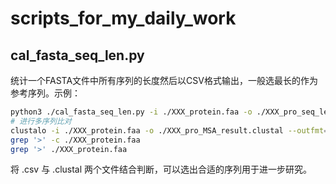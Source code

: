 # scripts_for_my_daily_work

## cal_fasta_seq_len.py

统计一个FASTA文件中所有序列的长度然后以CSV格式输出，一般选最长的作为参考序列。示例：

```zsh
python3 ./cal_fasta_seq_len.py -i ./XXX_protein.faa -o ./XXX_pro_seq_len.csv
# 进行多序列比对
clustalo -i ./XXX_protein.faa -o ./XXX_pro_MSA_result.clustal --outfmt=clustal -v --force
grep '>' -c ./XXX_protein.faa
grep '>' ./XXX_protein.faa
```
将 .csv 与 .clustal 两个文件结合判断，可以选出合适的序列用于进一步研究。
